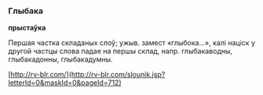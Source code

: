 ### Глыбака
**прыстаўка**

Першая частка складаных слоў; ужыв. замест «глыбока...», калі націск у другой частцы слова падае на першы склад, напр. глыбакаводны, глыбакадонны, глыбакадумны.

<a rel="author">[http://rv-blr.com/](http://rv-blr.com/slounik.jsp?letterId=0&maskId=0&pageId=712)</a>
